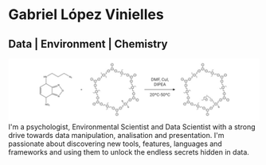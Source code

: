 # Gabriel López Vinielles
## Data | Environment | Chemistry
![banner.jpeg](https://github.com/glopezv95/glopezv95/blob/main/banner.jpeg)
I'm a psychologist, Environmental Scientist and Data Scientist with a strong drive towards data manipulation, analisation and presentation. I'm passionate about discovering new tools, features, languages and frameworks and using them to unlock the endless secrets hidden in data.
